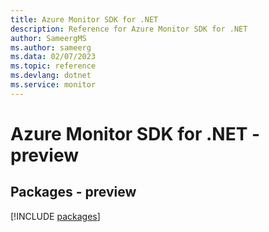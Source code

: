 ```yaml
---
title: Azure Monitor SDK for .NET
description: Reference for Azure Monitor SDK for .NET
author: SameergMS
ms.author: sameerg
ms.data: 02/07/2023
ms.topic: reference
ms.devlang: dotnet
ms.service: monitor
---
```

# Azure Monitor SDK for .NET - preview
## Packages - preview
[!INCLUDE [packages](monitor-index.md)]